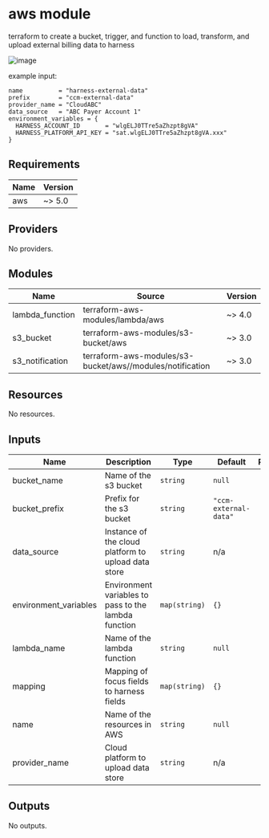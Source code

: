 # aws module

terraform to create a bucket, trigger, and function to load, transform, and upload external billing data to harness

![image](https://github.com/user-attachments/assets/9d59b711-eef4-488f-86ba-f742947e06b9)

example input:
```
name          = "harness-external-data"
prefix        = "ccm-external-data"
provider_name = "CloudABC"
data_source   = "ABC Payer Account 1"
environment_variables = {
  HARNESS_ACCOUNT_ID       = "wlgELJ0TTre5aZhzpt8gVA"
  HARNESS_PLATFORM_API_KEY = "sat.wlgELJ0TTre5aZhzpt8gVA.xxx"
}
```

## Requirements

| Name | Version |
|------|---------|
| aws | ~> 5.0 |

## Providers

No providers.

## Modules

| Name | Source | Version |
|------|--------|---------|
| lambda\_function | terraform-aws-modules/lambda/aws | ~> 4.0 |
| s3\_bucket | terraform-aws-modules/s3-bucket/aws | ~> 3.0 |
| s3\_notification | terraform-aws-modules/s3-bucket/aws//modules/notification | ~> 3.0 |

## Resources

No resources.

## Inputs

| Name | Description | Type | Default | Required |
|------|-------------|------|---------|:--------:|
| bucket\_name | Name of the s3 bucket | `string` | `null` | no |
| bucket\_prefix | Prefix for the s3 bucket | `string` | `"ccm-external-data"` | no |
| data\_source | Instance of the cloud platform to upload data store | `string` | n/a | yes |
| environment\_variables | Environment variables to pass to the lambda function | `map(string)` | `{}` | no |
| lambda\_name | Name of the lambda function | `string` | `null` | no |
| mapping | Mapping of focus fields to harness fields | `map(string)` | `{}` | no |
| name | Name of the resources in AWS | `string` | `null` | no |
| provider\_name | Cloud platform to upload data store | `string` | n/a | yes |

## Outputs

No outputs.
